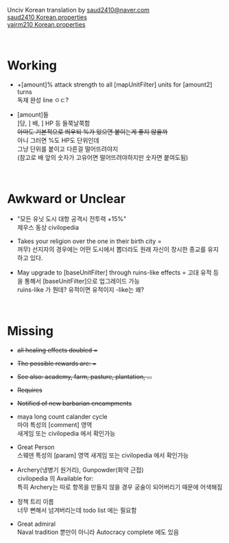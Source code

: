 Unciv Korean translation by saud2410@naver.com
<br>[saud2410 Korean.properties](https://github.com/saud2410/Unciv/blob/master/android/assets/jsons/translations/Korean.properties)
<br>[yairm210 Korean.properties](https://github.com/yairm210/Unciv/blob/master/android/assets/jsons/translations/Korean.properties)

<br>

# Working

- +[amount]% attack strength to all [mapUnitFilter] units for [amount2] turns  
독재 완성 line ㅇㄷ?

- [amount]들  
]당, ] 배, ] HP 등 들쭉날쭉함  
~~아마도 기본적으로 띄우되 %가 있으면 붙이는게 좋지 않을까~~  
아니 그러면 %도 HP도 단위인데  
그냥 단위를 붙이고 다른걸 떨어뜨려야지  
(참고로 배 앞의 숫자가 고유어면 떨어뜨려야하지만 숫자면 붙여도됨)  

<br>

# Awkward or Unclear

- "모든 유닛 도시 대항 공격시 전투력 +15%"  
제우스 동상 civilopedia

- Takes your religion over the one in their birth city =  
꺼무) 선지자의 경우에는 어떤 도시에서 뽑더라도 원래 자신이 창시한 종교를 유지하고 있다.

- May upgrade to [baseUnitFilter] through ruins-like effects = 고대 유적 등을 통해서 [baseUnitFilter]으로 업그레이드 가능  
ruins-like 가 뭔데? 유적이면 유적이지 -like는 왜?

<br>

# Missing

- ~~all healing effects doubled =~~
- ~~The possible rewards are: =~~
- ~~See also: academy, farm, pasture, plantation, ...~~
- ~~Requires~~
- ~~Notified of new barbarian encampments~~

- maya long count calander cycle  
마야 특성의 [comment] 영역  
새게임 또는 civilopedia 에서 확인가능  

- Great Person  
스웨덴 특성의 [param] 영역
새게임 또는 civilopedia 에서 확인가능

- Archery(냉병기 원거리), Gunpowder(화약 근접)  
civilopedia 의 Available for:  
특히 Archery는 따로 항목을 만들지 않을 경우 궁술이 되어버리기 때문에 어색해짐

- 정책 트리 이름  
너무 뻔해서 넘겨버리는데 todo list 에는 필요함

- Great admiral  
Naval tradition 뿐만이 아니라 Autocracy complete 에도 있음






